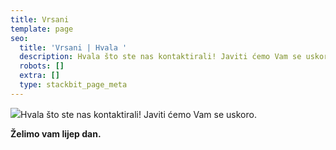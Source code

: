 ```yaml
---
title: Vrsani
template: page
seo:
  title: 'Vrsani | Hvala '
  description: Hvala što ste nas kontaktirali! Javiti ćemo Vam se uskoro.
  robots: []
  extra: []
  type: stackbit_page_meta
---
```

![](https://cdn5.vectorstock.com/i/1000x1000/19/79/have-a-nice-day-vector-9621979.jpg)Hvala što ste nas kontaktirali! Javiti ćemo Vam se uskoro.

**Želimo vam lijep dan.**
